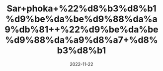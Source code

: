 ---
title: 'Sar+phoka+%22%d8%b3%d8%b1%d9%be%da%be%d9%88%da%a9%db%81++%22%d9%be%da%be%d9%88%da%a9%d8%a7+%d8%b3%d8%b1'
date: '2022-11-22' 
metatag: '' 
inventory: '0' 
draft: false 
# meta description 
shortDescripton: ''
description: 'Herbs+%d8%ac%da%91%db%8c+%d8%a8%d9%88%d9%b9%db%8c'
longdescription: ''
tags: ''
brand: ''
subCategory: ''
unit: '10 gm-Pk'
sellCount: '0'
featured: True
# product Price
price: '20.0'
# Product Short Description
shortDescription: ''
productID: '9DDE10BB-3749-ED11-996A-005056B3A416'
type: 'products'
category: 'Herbs+%d8%ac%da%91%db%8c+%d8%a8%d9%88%d9%b9%db%8c' 
thumnailproduct: 'https://eraconnect.blob.core.windows.net/product-images/aminsaddiquidawakhana/f21dd7df-0d50-4649-8610-356e34023abe.webp' 
images:
  - image: 'https://eraconnect.blob.core.windows.net/product-images/aminsaddiquidawakhana/f21dd7df-0d50-4649-8610-356e34023abe.webp'  
Variants:
---